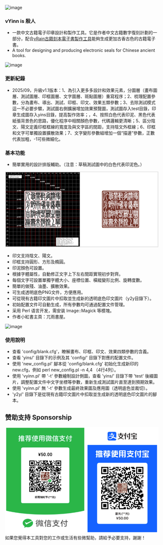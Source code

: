 
![image](https://github.com/shanleiguang/vYinn/blob/main/images/00.png)

### vYinn is 殷人

- 一款中文古籍電子印章設計和製作工具。它是作者中文古籍數字復刻計劃的一部分，配合[vRain古籍刻本電子書製作工具](https://github.com/shanleiguang/vRain)能夠生成更加古香古色的古籍電子書。
- A tool for designing and producing electronic seals for Chinese ancient books.

![image](https://github.com/shanleiguang/vYinn/blob/main/images/02.png)

### 更新紀錄

- 2025/09，升級v1.1版本：1、為引入更多多設計和效果元素，分圖層（畫布圖層、測試圖層、印框圖層、文字圖層、斑點圖層）重寫程序；2、梳理配置參數，分為畫布、導出、測試、印框、印文、效果五類參數；3、去除測試模式這一不必要步驟，測試圖右側擴展增加效果預覽圖，測試圖存入test目錄，印章生成圖存入yins目錄，提高製作效率；，4、按照白色代表印泥、黑色代表紙張背景色的思路，優化程序中相關顏色參數，代碼邏輯更清晰；5、區分陰文、陽文定義印框框線的寬度及與文字區的間距，支持陰文外框線；6、印框和文字可單獨設置擴散效果；7、文字變形參數組增加一個“描邊”參數，正數代表加粗，-1可些微細化。

### 基本功能

- 簡單實用的設計排版輔助。（注意：草稿測試圖中的白色代表印泥色。）

![image](https://github.com/shanleiguang/vYinn/blob/main/images/01.png)

- 印文支持陰文、陽文。
- 印框支持圓形、方形及橢圓。
- 印泥顏色可設置。
- 根據字體屬性，自動修正文字上下左右間距實現初步對齊。
- 每個文字可設置單獨字體大小、座標位置、橫縱變形比例、旋轉度數。
- 簡單的做殘、油墨、擴散效果。
- 可生成透明底色PNG文件，方便應用。
- 可從現有古籍印文圖片中扣取並生成新的透明底色印文圖片（y2y目錄下）。
- 初始配置文件可自動生成，所有參數均可通過配置文件管理。
- 采用 Perl 语言开发，需安装 Image::Magick 等模塊。
- 作者小紅書主頁：兀雨書屋。

![image](https://github.com/shanleiguang/vYinn/blob/main/images/03.png)

### 使用說明

- 查看 'config/blank.cfg'，瞭解畫布、印框、印文、效果四類參數的含義。
- 查看 'yins/' 目錄下的示例及其 'config/' 目錄下對應的配置文件。
- 使用 'new_config.pl' 腳本從 'config/blank.cfg' 初始化生成新印的 new.cfg，例如 perl new_config.pl -n 4,4 （4行4列）。
- 使用 'vyinn.pl' 帶 '-t' 參數繪制設計側圖，查看 'yins/' 目錄下帶 'test' 後綴圖片，調整配置文件中文字坐標等參數，重新生成測試圖片直至達到預期效果。
- 使用 'vyinn.pl' 無 '-t' 參數生成最終效果圖及應用圖（透明底色並裁切）。
- 'y2y/' 目錄下是從現有古籍印文圖片中扣取並生成新的透明底色印文圖片的腳本。

## 赞助支持 Sponsorship
![image](https://github.com/shanleiguang/vRain/blob/main/sponsor_new.png)  
如果您覺得本工具對您的工作或生活有些微幫助，請給予必要支持，謝謝！   
